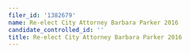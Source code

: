 ```yaml
---
filer_id: '1382679'
name: Re-elect City Attorney Barbara Parker 2016
candidate_controlled_id: ''
title: Re-elect City Attorney Barbara Parker 2016
---
```

